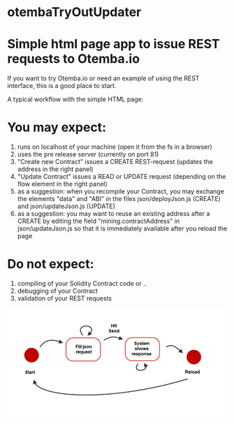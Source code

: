 # otembaTryOutUpdater
# Simple html page app to issue REST requests to Otemba.io
If you want to try Otemba.io or need an example of using the REST interface, this is a good place to start.

A typical workflow with the simple HTML page:

# You may expect:
1. runs on localhost of your machine (open it from the fs in a browser)
2. uses the pre release server (currently on port 81)
3. "Create new Contract" issues a CREATE REST-request (updates the address in the right panel)
4. "Update Contract" issues a READ or UPDATE request (depending on the flow element in the right panel)
5. as a suggestion: when you recompile your Contract, you may exchange the elements "data" and "ABI" in the files json/deployJson.js (CREATE) and json/updateJson.js (UPDATE)
6. as a suggestion: you may want to reuse an existing address after a CREATE by editing the field "mining.contractAddress" in json/updateJson.js so that it is immediately available after you reload the page

# Do not expect:
1. compiling of your Solidity Contract code or ..
2. debugging of your Contract
3. validation of your REST requests

![alt text](https://github.com/Otemba/otembaTryOutUpdater/blob/master/otembaTryOutUpdater/userInteraction.png "Workflow diagram.")
